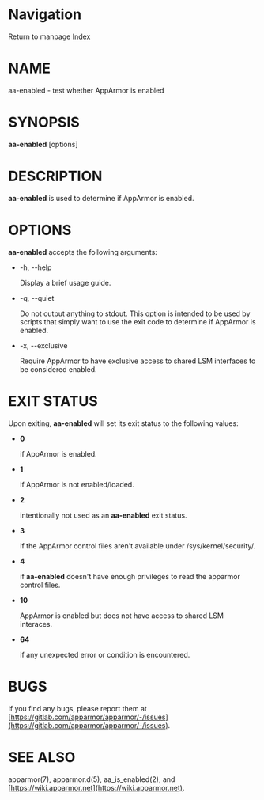 # Navigation
Return to manpage [Index](ManPages)


# NAME

aa-enabled - test whether AppArmor is enabled

# SYNOPSIS

**aa-enabled** \[options\]

# DESCRIPTION

**aa-enabled** is used to determine if AppArmor is enabled.

# OPTIONS

**aa-enabled** accepts the following arguments:

- -h, --help

    Display a brief usage guide.

- -q, --quiet

    Do not output anything to stdout. This option is intended to be used by
    scripts that simply want to use the exit code to determine if AppArmor is
    enabled.

- -x, --exclusive

    Require AppArmor to have exclusive access to shared LSM interfaces to
    be considered enabled.

# EXIT STATUS

Upon exiting, **aa-enabled** will set its exit status to the following values:

- **0**

    if AppArmor is enabled.

- **1**

    if AppArmor is not enabled/loaded.

- **2**

    intentionally not used as an **aa-enabled** exit status.

- **3**

    if the AppArmor control files aren't available under /sys/kernel/security/.

- **4**

    if **aa-enabled** doesn't have enough privileges to read the apparmor control files.

- **10**

    AppArmor is enabled but does not have access to shared LSM interaces.

- **64**

    if any unexpected error or condition is encountered.

# BUGS

If you find any bugs, please report them at
[https://gitlab.com/apparmor/apparmor/-/issues](https://gitlab.com/apparmor/apparmor/-/issues).

# SEE ALSO

apparmor(7), apparmor.d(5), aa\_is\_enabled(2), and [https://wiki.apparmor.net](https://wiki.apparmor.net).
